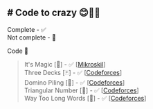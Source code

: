 ## # Code to crazy 😊🙏🏻
Complete - ✅\
Not complete - 🔨

Code 🔽 
> It's Magic [🎩] - ✅ [[Mikroskil](https://tlx.toki.id/problems/mikroskil-cp-2014-final/A)]\
> Three Decks [🃏] - ✅ [[Codeforces](https://codeforces.com/problemset/problem/2104/A)]\
> Domino Piling [🎲] - ✅ [[Codeforces](https://codeforces.com/problemset/problem/50/A)]\
> Triangular Number [🔺] - ✅ [[Codeforces](https://codeforces.com/problemset/problem/47/A)]\
> Way Too Long Words [🧾] - ✅ [[Codeforces](https://codeforces.com/problemset/problem/71/A)]
